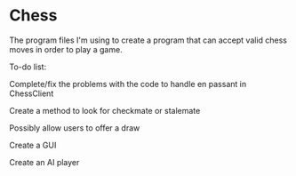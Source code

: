 # Chess
The program files I'm using to create a program that can accept valid chess moves in order to play a game.

To-do list:

Complete/fix the problems with the code to handle en passant in ChessClient

Create a method to look for checkmate or stalemate

Possibly allow users to offer a draw

Create a GUI

Create an AI player
